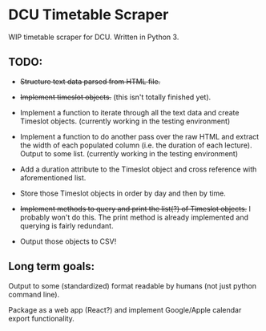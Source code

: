# DCU Timetable Scraper

WIP timetable scraper for DCU. Written in Python 3.


## TODO:

* ~~Structure text data parsed from HTML file.~~

* ~~Implement timeslot objects.~~ (this isn't totally finished yet).

* Implement a function to iterate through all the text data and create Timeslot objects. (currently working in the testing environment)

* Implement a function to do another pass over the raw HTML and extract the width of each populated column (i.e. the duration of each lecture). Output to some list. (currently working in the testing environment)

* Add a duration attribute to the Timeslot object and cross reference with aforementioned list.

* Store those Timeslot objects in order by day and then by time.

* ~~Implement methods to query and print the list(?) of Timeslot objects.~~
I probably won't do this. The print method is already implemented and querying is fairly redundant.

* Output those objects to CSV!


## Long term goals:

Output to some (standardized) format readable by humans (not just python command line).

Package as a web app (React?) and implement Google/Apple calendar export functionality.
